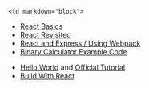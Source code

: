 	<td markdown="block">

* [React Basics](slides/25/react.html)
* [React Revisited](slides/25/react-webpack.html)
* [React and Express / Using Webpack](slides/25/react-webpack-continued.html)
* [Binary Calculator Example Code](https://github.com/nyu-csci-ua-0480-001-fall-2016/examples/blob/master/class27/binary-calculator/src/index.js)


</td>
	<td markdown="block">

* [Hello World](https://facebook.github.io/react/docs/hello-world.html) and [Official Tutorial](https://facebook.github.io/react/tutorial/tutorial.html)
* [Build With React](http://buildwithreact.com/)

</td>
	<td markdown="block">
<!--
* [](assignments/.html)
-->
</td>
